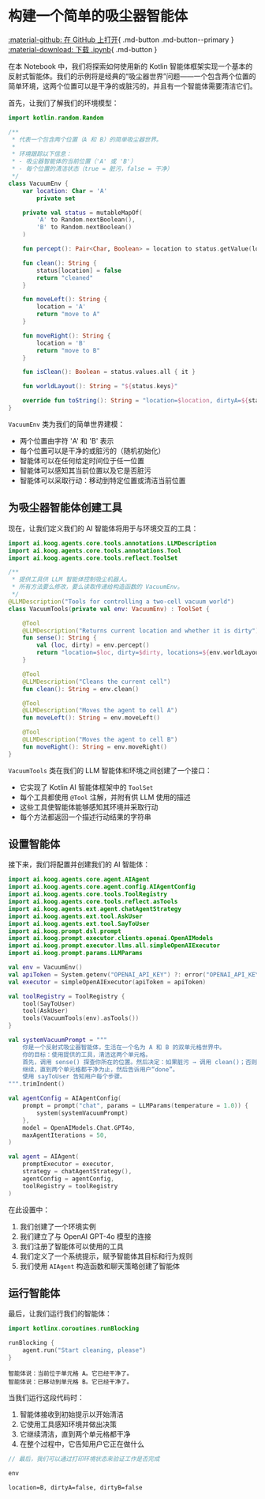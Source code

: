 # 构建一个简单的吸尘器智能体

[:material-github: 在 GitHub 上打开](
https://github.com/JetBrains/koog/blob/develop/examples/notebooks/VaccumAgent.ipynb
){ .md-button .md-button--primary }
[:material-download: 下载 .ipynb](
https://raw.githubusercontent.com/JetBrains/koog/develop/examples/notebooks/VaccumAgent.ipynb
){ .md-button }

[//]: # (title: 构建一个简单的吸尘器智能体)

在本 Notebook 中，我们将探索如何使用新的 Kotlin 智能体框架实现一个基本的反射式智能体。我们的示例将是经典的“吸尘器世界”问题——一个包含两个位置的简单环境，这两个位置可以是干净的或脏污的，并且有一个智能体需要清洁它们。

首先，让我们了解我们的环境模型：

```kotlin
import kotlin.random.Random

/**
 * 代表一个包含两个位置（A 和 B）的简单吸尘器世界。
 *
 * 环境跟踪以下信息：
 * - 吸尘器智能体的当前位置（'A' 或 'B'）
 * - 每个位置的清洁状态（true = 脏污，false = 干净）
 */
class VacuumEnv {
    var location: Char = 'A'
        private set

    private val status = mutableMapOf(
        'A' to Random.nextBoolean(),
        'B' to Random.nextBoolean()
    )

    fun percept(): Pair<Char, Boolean> = location to status.getValue(location)

    fun clean(): String {
        status[location] = false
        return "cleaned"
    }

    fun moveLeft(): String {
        location = 'A'
        return "move to A"
    }

    fun moveRight(): String {
        location = 'B'
        return "move to B"
    }

    fun isClean(): Boolean = status.values.all { it }

    fun worldLayout(): String = "${status.keys}"

    override fun toString(): String = "location=$location, dirtyA=${status['A']}, dirtyB=${status['B']}"
}
```

`VacuumEnv` 类为我们的简单世界建模：
- 两个位置由字符 'A' 和 'B' 表示
- 每个位置可以是干净的或脏污的（随机初始化）
- 智能体可以在任何给定时间位于任一位置
- 智能体可以感知其当前位置以及它是否脏污
- 智能体可以采取行动：移动到特定位置或清洁当前位置

## 为吸尘器智能体创建工具

现在，让我们定义我们的 AI 智能体将用于与环境交互的工具：

```kotlin
import ai.koog.agents.core.tools.annotations.LLMDescription
import ai.koog.agents.core.tools.annotations.Tool
import ai.koog.agents.core.tools.reflect.ToolSet

/**
 * 提供工具供 LLM 智能体控制吸尘机器人。
 * 所有方法要么修改，要么读取传递给构造函数的 VacuumEnv。
 */
@LLMDescription("Tools for controlling a two-cell vacuum world")
class VacuumTools(private val env: VacuumEnv) : ToolSet {

    @Tool
    @LLMDescription("Returns current location and whether it is dirty")
    fun sense(): String {
        val (loc, dirty) = env.percept()
        return "location=$loc, dirty=$dirty, locations=${env.worldLayout()}"
    }

    @Tool
    @LLMDescription("Cleans the current cell")
    fun clean(): String = env.clean()

    @Tool
    @LLMDescription("Moves the agent to cell A")
    fun moveLeft(): String = env.moveLeft()

    @Tool
    @LLMDescription("Moves the agent to cell B")
    fun moveRight(): String = env.moveRight()
}
```

`VacuumTools` 类在我们的 LLM 智能体和环境之间创建了一个接口：

- 它实现了 Kotlin AI 智能体框架中的 `ToolSet`
- 每个工具都使用 `@Tool` 注解，并附有供 LLM 使用的描述
- 这些工具使智能体能够感知其环境并采取行动
- 每个方法都返回一个描述行动结果的字符串

## 设置智能体

接下来，我们将配置并创建我们的 AI 智能体：

```kotlin
import ai.koog.agents.core.agent.AIAgent
import ai.koog.agents.core.agent.config.AIAgentConfig
import ai.koog.agents.core.tools.ToolRegistry
import ai.koog.agents.core.tools.reflect.asTools
import ai.koog.agents.ext.agent.chatAgentStrategy
import ai.koog.agents.ext.tool.AskUser
import ai.koog.agents.ext.tool.SayToUser
import ai.koog.prompt.dsl.prompt
import ai.koog.prompt.executor.clients.openai.OpenAIModels
import ai.koog.prompt.executor.llms.all.simpleOpenAIExecutor
import ai.koog.prompt.params.LLMParams

val env = VacuumEnv()
val apiToken = System.getenv("OPENAI_API_KEY") ?: error("OPENAI_API_KEY environment variable not set")
val executor = simpleOpenAIExecutor(apiToken = apiToken)

val toolRegistry = ToolRegistry {
    tool(SayToUser)
    tool(AskUser)
    tools(VacuumTools(env).asTools())
}

val systemVacuumPrompt = """
    你是一个反射式吸尘器智能体，生活在一个名为 A 和 B 的双单元格世界中。
    你的目标：使用提供的工具，清洁这两个单元格。
    首先，调用 sense() 探查你所在的位置。然后决定：如果脏污 → 调用 clean()；否则调用 moveLeft()/moveRight()。
    继续，直到两个单元格都干净为止，然后告诉用户“done”。
    使用 sayToUser 告知用户每个步骤。
""".trimIndent()

val agentConfig = AIAgentConfig(
    prompt = prompt("chat", params = LLMParams(temperature = 1.0)) {
        system(systemVacuumPrompt)
    },
    model = OpenAIModels.Chat.GPT4o,
    maxAgentIterations = 50,
)

val agent = AIAgent(
    promptExecutor = executor,
    strategy = chatAgentStrategy(),
    agentConfig = agentConfig,
    toolRegistry = toolRegistry
)
```

在此设置中：

1. 我们创建了一个环境实例
2. 我们建立了与 OpenAI GPT-4o 模型的连接
3. 我们注册了智能体可以使用的工具
4. 我们定义了一个系统提示，赋予智能体其目标和行为规则
5. 我们使用 `AIAgent` 构造函数和聊天策略创建了智能体

## 运行智能体

最后，让我们运行我们的智能体：

```kotlin
import kotlinx.coroutines.runBlocking

runBlocking {
    agent.run("Start cleaning, please")
}
```

    智能体说：当前位于单元格 A。它已经干净了。
    智能体说：已移动到单元格 B。它已经干净了。

当我们运行这段代码时：

1. 智能体接收到初始提示以开始清洁
2. 它使用工具感知环境并做出决策
3. 它继续清洁，直到两个单元格都干净
4. 在整个过程中，它告知用户它正在做什么

```kotlin
// 最后，我们可以通过打印环境状态来验证工作是否完成

env
```

    location=B, dirtyA=false, dirtyB=false